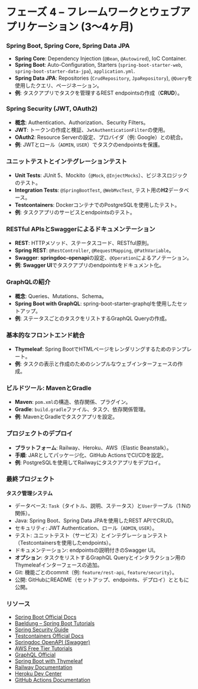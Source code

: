 # フェーズ 4 – フレームワークとウェブアプリケーション (3～4ヶ月)

### Spring Boot, Spring Core, Spring Data JPA
- **Spring Core**: Dependency Injection (`@Bean`, `@Autowired`), IoC Container.  
- **Spring Boot**: Auto-Configuration, Starters (`spring-boot-starter-web`, `spring-boot-starter-data-jpa`), `application.yml`.  
- **Spring Data JPA**: Repositories (`CrudRepository`, `JpaRepository`), `@Query`を使用したクエリ、ページネーション。  
- **例**: タスクアプリでタスクを管理するREST endpointsの作成（**CRUD**）。  

### Spring Security (JWT, OAuth2)
- **概念**: Authentication、Authorization、Security Filters。  
- **JWT**: トークンの作成と検証、`JwtAuthenticationFilter`の使用。  
- **OAuth2**: Resource Serverの設定、プロバイダ（例: Google）との統合。  
- **例**: JWTとロール（`ADMIN`, `USER`）でタスクのendpointsを保護。  

### ユニットテストとインテグレーションテスト
- **Unit Tests**: JUnit 5、Mockito（`@Mock`, `@InjectMocks`）、ビジネスロジックのテスト。  
- **Integration Tests**: `@SpringBootTest`, `@WebMvcTest`, テスト用の**H2**データベース。  
- **Testcontainers**: DockerコンテナでのPostgreSQLを使用したテスト。  
- **例**: タスクアプリのサービスとendpointsのテスト。  

### RESTful APIsとSwaggerによるドキュメンテーション
- **REST**: HTTPメソッド、ステータスコード、RESTful原則。  
- **Spring REST**: `@RestController`, `@RequestMapping`, `@PathVariable`。  
- **Swagger**: **springdoc-openapi**の設定、`@Operation`によるアノテーション。  
- **例**: **Swagger UI**でタスクアプリのendpointsをドキュメント化。  

### GraphQLの紹介
- **概念**: Queries、Mutations、Schema。  
- **Spring Boot with GraphQL**: spring-boot-starter-graphqlを使用したセットアップ。  
- **例**: ステータスごとのタスクをリストするGraphQL Queryの作成。  

### 基本的なフロントエンド統合
- **Thymeleaf**: Spring BootでHTMLページをレンダリングするためのテンプレート。  
- **例**: タスクの表示と作成のためのシンプルなウェブインターフェースの作成。  

### ビルドツール: MavenとGradle
- **Maven**: `pom.xml`の構造、依存関係、プラグイン。  
- **Gradle**: `build.gradle`ファイル、タスク、依存関係管理。  
- **例**: MavenとGradleでタスクアプリを設定。  

### プロジェクトのデプロイ
- **プラットフォーム**: Railway、Heroku、AWS（Elastic Beanstalk）。  
- **手順**: JARとしてパッケージ化、GitHub ActionsでCI/CDを設定。  
- **例**: PostgreSQLを使用してRailwayにタスクアプリをデプロイ。  

### 最終プロジェクト
**タスク管理システム**  
- データベース: `Task`（タイトル、説明、ステータス）と`User`テーブル（1:Nの関係）。  
- Java: Spring Boot、Spring Data JPAを使用したREST APIでCRUD。  
- セキュリティ: JWT Authentication、ロール（`ADMIN`, `USER`）。  
- テスト: ユニットテスト（サービス）とインテグレーションテスト（Testcontainersを使用したendpoints）。  
- ドキュメンテーション: endpointsの説明付きのSwagger UI。  
- **オプション**: タスクをリストするGraphQL Queryとインタラクション用のThymeleafインターフェースの追加。  
- Git: 機能ごとのcommit（例: `feature/rest-api`, `feature/security`）。  
- 公開: GitHubにREADME（セットアップ、endpoints、デプロイ）とともに公開。  

### リソース
- [Spring Boot Official Docs](https://spring.io/projects/spring-boot)  
- [Baeldung – Spring Boot Tutorials](https://www.baeldung.com/spring-boot)  
- [Spring Security Guide](https://spring.io/guides/topicals/spring-security-architecture)  
- [Testcontainers Official Docs](https://testcontainers.org/)  
- [Springdoc OpenAPI (Swagger)](https://springdoc.org/)  
- [AWS Free Tier Tutorials](https://aws.amazon.com/free/)  
- [GraphQL Official](https://graphql.org/learn/)  
- [Spring Boot with Thymeleaf](https://spring.io/guides/gs/serving-web-content/)  
- [Railway Documentation](https://docs.railway.app/)  
- [Heroku Dev Center](https://devcenter.heroku.com/)  
- [GitHub Actions Documentation](https://docs.github.com/en/actions)  